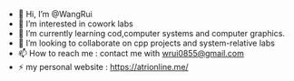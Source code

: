 - 👋 Hi, I’m @WangRui
- 👀 I’m interested in cowork labs
- 🌱 I’m currently learning cod,computer systems and computer graphics.
- 💞️ I’m looking to collaborate on cpp projects and system-relative labs
- 📫 How to reach me : contact me with wrui0855@gmail.com
- ⚡ my personal website : https://atrionline.me/

<!---
WangRui1235/WangRui1235 is a ✨ special ✨ repository because its `README.md` (this file) appears on your GitHub profile.
You can click the Preview link to take a look at your changes.
--->
